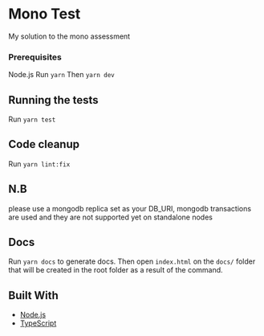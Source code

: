 # Mono Test

My solution to the mono assessment

### Prerequisites

Node.js
Run `yarn`
Then `yarn dev`

## Running the tests

Run `yarn test`

## Code cleanup

Run `yarn lint:fix`

## N.B

please use a mongodb replica set as your DB_URI, mongodb transactions are used and they are not supported yet on standalone nodes

## Docs

Run `yarn docs` to generate docs.
Then open `index.html` on the `docs/` folder that will be created in the root folder as a result of the command.

## Built With

* [Node.js](https://nodejs.org/en/)
* [TypeScript](https://www.typescriptlang.org/)

